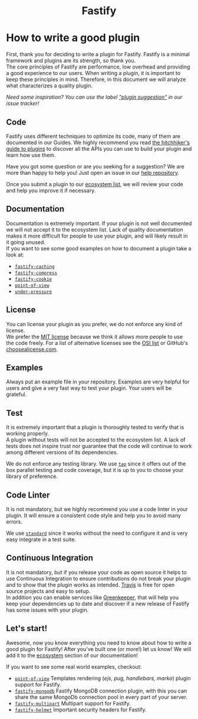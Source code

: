 <h1 align="center">Fastify</h1>

# How to write a good plugin

First, thank you for deciding to write a plugin for Fastify. Fastify is a minimal framework and plugins are its strength, so thank you.<br>
The core principles of Fastify are performance, low overhead and providing a good experience to our users. When writing a plugin, it is important to keep these principles in mind. Therefore, in this document we will analyze what characterizes a quality plugin.

_Need some inspiration? You can use the label ["plugin suggestion"](https://github.com/fastify/fastify/issues?q=is%3Aissue+is%3Aopen+label%3A%22plugin+suggestion%22) in our issue tracker!_

## Code

Fastify uses different techniques to optimize its code, many of them are documented in our Guides. We highly recommend you read [the hitchhiker's guide to plugins](https://github.com/fastify/fastify/blob/master/docs/Plugins-Guide.md) to discover all the APIs you can use to build your plugin and learn how use them.

Have you got some question or are you seeking for a suggestion? We are more than happy to help you! Just open an issue in our [help repository](https://github.com/fastify/help).

Once you submit a plugin to our [ecosystem list](https://github.com/fastify/fastify/blob/master/docs/Ecosystem.md), we will review your code and help you improve it if necessary.

## Documentation

Documentation is extremely important. If your plugin is not well documented we will not accept it to the ecosystem list. Lack of quality documentation makes it more difficult for people to use your plugin, and will likely result in it going unused.<br>
If you want to see some good examples on how to document a plugin take a look at:

- [`fastify-caching`](https://github.com/fastify/fastify-caching)
- [`fastify-compress`](https://github.com/fastify/fastify-compress)
- [`fastify-cookie`](https://github.com/fastify/fastify-cookie)
- [`point-of-view`](https://github.com/fastify/point-of-view)
- [`under-pressure`](https://github.com/fastify/under-pressure)

## License

You can license your plugin as you prefer, we do not enforce any kind of license.<br>
We prefer the [MIT license](https://choosealicense.com/licenses/mit/) because we think it allows more people to use the code freely. For a list of alternative licenses see the [OSI list](https://opensource.org/licenses) or GitHub's [choosealicense.com](https://choosealicense.com/).

## Examples

Always put an example file in your repository. Examples are very helpful for users and give a very fast way to test your plugin. Your users will be grateful.

## Test

It is extremely important that a plugin is thoroughly tested to verify that is working properly.<br>
A plugin without tests will not be accepted to the ecosystem list. A lack of tests does not inspire trust nor guarantee that the code will continue to work among different versions of its dependencies.

We do not enforce any testing library. We use [`tap`](http://www.node-tap.org/) since it offers out of the box parallel testing and code coverage, but it is up to you to choose your library of preference.

## Code Linter

It is not mandatory, but we highly recommend you use a code linter in your plugin. It will ensure a consistent code style and help you to avoid many errors.

We use [`standard`](https://standardjs.com/) since it works without the need to configure it and is very easy integrate in a test suite.

## Continuous Integration

It is not mandatory, but if you release your code as open source it helps to use Continuous Integration to ensure contributions do not break your plugin and to show that the plugin works as intended. [Travis](https://travis-ci.org/) is free for open source projects and easy to setup.<br>
In addition you can enable services like [Greenkeeper](https://greenkeeper.io/), that will help you keep your dependencies up to date and discover if a new release of Fastify has some issues with your plugin.

## Let's start!

Awesome, now you know everything you need to know about how to write a good plugin for Fastify!
After you've built one (or more!) let us know! We will add it to the [ecosystem](https://github.com/fastify/fastify#ecosystem) section of our documentation!

If you want to see some real world examples, checkout:

- [`point-of-view`](https://github.com/fastify/point-of-view)
  Templates rendering (_ejs, pug, handlebars, marko_) plugin support for Fastify.
- [`fastify-mongodb`](https://github.com/fastify/fastify-mongodb)
  Fastify MongoDB connection plugin, with this you can share the same MongoDb connection pool in every part of your server.
- [`fastify-multipart`](https://github.com/fastify/fastify-multipart)
  Multipart support for Fastify.
- [`fastify-helmet`](https://github.com/fastify/fastify-helmet) Important security headers for Fastify.
